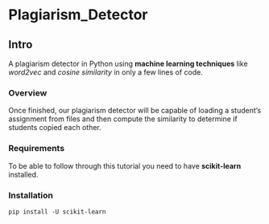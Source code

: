 # Plagiarism_Detector

## Intro
A plagiarism detector in Python using **machine learning techniques** like *word2vec* and *cosine similarity* in only a few lines of code.

### Overview
Once finished, our plagiarism detector will be capable of loading a student’s assignment from files and then compute the similarity to determine if students copied each other.

### Requirements
To be able to follow through this tutorial you need to have **scikit-learn** installed.

### Installation
`pip install -U scikit-learn`

